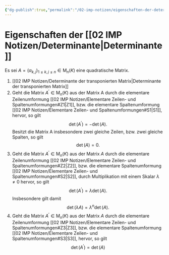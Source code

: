 ```yaml
---
{"dg-publish":true,"permalink":"/02-imp-notizen/eigenschaften-der-determinante/"}
---
```


# Eigenschaften der [[02 IMP Notizen/Determinante\|Determinante]]
Es sei $A=\left(\alpha_{k, j}\right)_{1 \leq k, j \leq n} \in \mathrm{M}_n(K)$ eine quadratische Matrix. 
1. [[02 IMP Notizen/Determinante der transponierten Matrix\|Determinante der transponierten Matrix]]
2. Geht die Matrix $A^{\prime} \in \mathrm{M}_n(K)$ aus der Matrix A durch die elementare Zeilenumformung [[02 IMP Notizen/Elementare Zeilen- und Spaltenumformungen#Z1\|Z1]], bzw. die elementare Spaltenumformung [[02 IMP Notizen/Elementare Zeilen- und Spaltenumformungen#S1\|S1]], hervor, so gilt $$\operatorname{det}\left(A^{\prime}\right)=-\operatorname{det}(A).$$ Besitzt die Matrix A insbesondere zwei gleiche Zeilen, bzw. zwei gleiche Spalten, so gilt
$$
\operatorname{det}(A)=0 .
$$
3. Geht die Matrix $A^{\prime} \in \mathrm{M}_n(K)$ aus der Matrix $A$ durch die elementare Zeilenumformung [[02 IMP Notizen/Elementare Zeilen- und Spaltenumformungen#Z2\|Z2]], bzw. die elementare Spaltenumformung [[02 IMP Notizen/Elementare Zeilen- und Spaltenumformungen#S2\|S2]], durch Multiplikation mit einem Skalar $\lambda \neq 0$ hervor, so gilt $$\operatorname{det}\left(A^{\prime}\right)=\lambda \operatorname{det}(A).$$Insbesondere gilt damit
$$
\operatorname{det}(\lambda A)=\lambda^n \operatorname{det}(A) .
$$
4. Geht die Matrix $A^{\prime} \in \mathrm{M}_n(K)$ aus der Matrix $A$ durch die elementare Zeilenumformung [[02 IMP Notizen/Elementare Zeilen- und Spaltenumformungen#Z3\|Z3]], bzw. die elementare Spaltenumformung [[02 IMP Notizen/Elementare Zeilen- und Spaltenumformungen#S3\|S3]], hervor, so gilt
$$
\operatorname{det}\left(A^{\prime}\right)=\operatorname{det}(A)
$$
